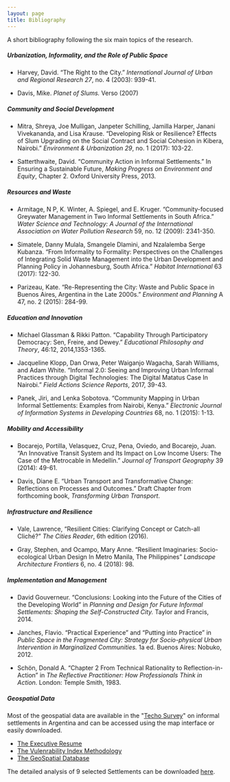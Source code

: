 ```yaml
---
layout: page
title: Bibliography
---
```


A short bibliography following the six main topics of the research.

##### Urbanization, Informality, and the Role of Public Space

 * Harvey, David. “The Right to the City.” _International Journal of Urban and Regional Research 27_, no. 4 (2003): 939-41.

 * Davis, Mike. _Planet of Slums._ Verso (2007)

##### Community and Social Development

 * Mitra, Shreya, Joe Mulligan, Janpeter Schilling, Jamilla Harper, Janani Vivekananda, and Lisa Krause. “Developing Risk or Resilience? Effects of Slum Upgrading on the Social Contract and Social Cohesion in Kibera, Nairobi.” _Environment & Urbanization 29_, no. 1 (2017): 103-22.

 * Satterthwaite, David. “Community Action in Informal Settlements.” In Ensuring a Sustainable Future, _Making Progress on Environment and Equity_, Chapter 2. Oxford University Press, 2013.

##### Resources and Waste

 * Armitage, N P, K. Winter, A. Spiegel, and E. Kruger. “Community-focused Greywater Management in Two Informal Settlements in South Africa.” _Water Science and Technology: A Journal of the International Association on Water Pollution Research_ 59, no. 12 (2009): 2341-350.

 * Simatele, Danny Mulala, Smangele Dlamini, and Nzalalemba Serge Kubanza. “From Informality to Formality: Perspectives on the Challenges of Integrating Solid Waste Management into the Urban Development and Planning Policy in Johannesburg, South Africa.” _Habitat International_ 63 (2017): 122-30.

 * Parizeau, Kate. “Re-Representing the City: Waste and Public Space in Buenos Aires, Argentina in the Late 2000s.” _Environment and Planning_ A 47, no. 2 (2015): 284-99.

##### Education and Innovation

 * Michael Glassman & Rikki Patton. “Capability Through Participatory Democracy: Sen, Freire, and Dewey.” _Educational Philosophy and Theory_, 46:12, 2014,1353-1365.

 * Jacqueline Klopp, Dan Orwa, Peter Waiganjo Wagacha, Sarah Williams, and Adam White. “Informal 2.0: Seeing and Improving Urban Informal Practices through Digital Technologies: The Digital Matatus Case In Nairobi.” _Field Actions Science Reports_, 2017, 39-43.

 * Panek, Jiri, and Lenka Sobotova. “Community Mapping in Urban Informal Settlements: Examples from Nairobi, Kenya.” _Electronic Journal of Information Systems in Developing Countries_ 68, no. 1 (2015): 1-13.

##### Mobility and Accessibility

 * Bocarejo, Portilla, Velasquez, Cruz, Pena, Oviedo, and Bocarejo, Juan. “An Innovative Transit System and Its Impact on Low Income Users: The Case of the Metrocable in Medellin.” _Journal of Transport Geography_ 39 (2014): 49-61.

 * Davis, Diane E. “Urban Transport and Transformative Change: Reflections on Processes and Outcomes.” Draft Chapter from forthcoming book, _Transforming Urban Transport_.

##### Infrastructure and Resilience

 * Vale, Lawrence, “Resilient Cities: Clarifying Concept or Catch-all Cliché?” _The Cities Reader_, 6th edition (2016).

 * Gray, Stephen, and Ocampo, Mary Anne. “Resilient Imaginaries: Socio-ecological Urban Design In Metro Manila, The Philippines” _Landscape Architecture Frontiers_ 6, no. 4 (2018): 98.

##### Implementation and Management

* David Gouverneur. “Conclusions: Looking into the Future of the Cities of the Developing World” in _Planning and Design for Future Informal Settlements: Shaping the Self-Constructed City._ Taylor and Francis, 2014.

 * Janches, Flavio. “Practical Experience” and “Putting into Practice” in _Public Space in the Fragmented City: Strategy for Socio-physical Urban Intervention in Marginalized Communities._ 1a ed. Buenos Aires: Nobuko, 2012.

 * Schön, Donald A. “Chapter 2 From Technical Rationality to Reflection-in-Action” in _The Reflective Practitioner: How Professionals Think in Action._ London: Temple Smith, 1983.

##### Geospatial Data

Most of the geospatial data are available in the "[Techo Survey](http://relevamiento.techo.org.ar/)" on informal settlements in Argentina and can be accessed using the map interface or easily downloaded.

 * [The Executive Resume](http://relevamiento.techo.org.ar/downloads/informe_relevamiento_TECHO_2016.pdf)
 * [The Vulenrability Index Methodology](http://relevamiento.techo.org.ar/downloads/ivt_metodologia.pdf)
 * [The GeoSpatial Database](http://ec2-107-22-80-86.compute-1.amazonaws.com/download/2016)

The detailed analysis of 9 selected Settlements can be downloaded [here](\assets\downloads\ArgentinaCaseStudies.pdf).

